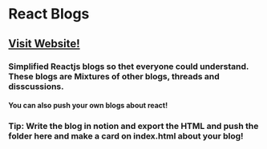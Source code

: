 # React Blogs

## [Visit Website!](https://rohtanshsehgal.github.io/ReactBlogs/)

### Simplified Reactjs blogs so thet everyone could understand. These blogs are Mixtures of other blogs, threads and disscussions.

#### You can also push your own blogs about react!
### Tip: Write the blog in notion and export the HTML and push the folder here and make a card on index.html about your blog!
